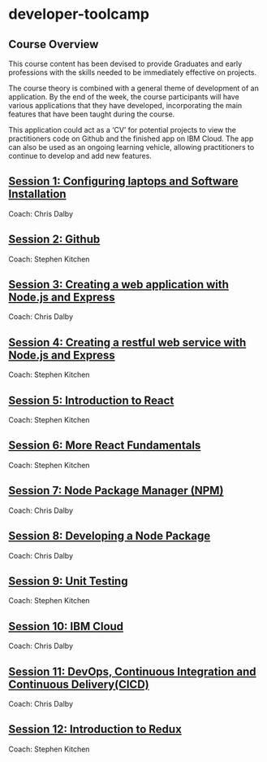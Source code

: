 # developer-toolcamp
## Course Overview
This course content has been devised to provide Graduates and early professions with the skills needed to be immediately effective on projects.  

The course theory is combined with a general theme of development of an application.  By the end of the week, the course participants will have various applications that they have developed, incorporating the main features that have been taught during the course.  

This application could act as a ‘CV’ for potential projects to view the practitioners code on Github and the finished app on IBM Cloud.  The app can also be used as an ongoing learning vehicle, allowing practitioners to continue to develop and add new features.


## [Session 1: Configuring laptops and Software Installation](./session_01_configuration.md)
Coach: Chris Dalby

## [Session 2: Github](./session_02_github.md)
Coach: Stephen Kitchen

## [Session 3: Creating a web application with Node.js and Express](./session_03_web_app.md)
Coach: Chris Dalby

## [Session 4: Creating a restful web service with Node.js and Express](./session_04_rest_service.md)
Coach: Stephen Kitchen

## [Session 5: Introduction to React](./session_05_react_intro.md)
Coach: Stephen Kitchen

## [Session 6: More React Fundamentals](./session_06_more_react.md)
Coach: Stephen Kitchen

## [Session 7: Node Package Manager (NPM)](./session_07_npm.md)
Coach: Chris Dalby

## [Session 8: Developing a Node Package](./session_08_develop_npm_package.md)
Coach: Chris Dalby

## [Session 9: Unit Testing](./session_09_unit_testing.md)
Coach: Stephen Kitchen

## [Session 10: IBM Cloud](./session_10_ibm_cloud.md)
Coach: Chris Dalby

## [Session 11: DevOps, Continuous Integration and Continuous Delivery(CICD)](./session_11_dev_ops.md)
Coach: Chris Dalby

## [Session 12: Introduction to Redux](./session_12_redux.md)
Coach: Stephen Kitchen
